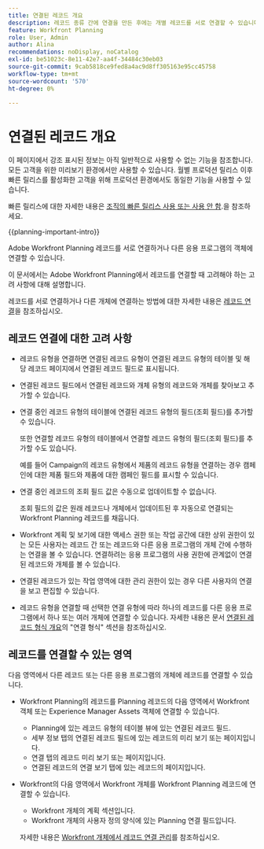 ```yaml
---
title: 연결된 레코드 개요
description: 레코드 종류 간에 연결을 만든 후에는 개별 레코드를 서로 연결할 수 있습니다. 이 문서에서는 Adobe Workfront Planning에서 레코드를 연결할 때 고려해야 하는 고려 사항에 대해 설명합니다.
feature: Workfront Planning
role: User, Admin
author: Alina
recommendations: noDisplay, noCatalog
exl-id: be51023c-8e11-42e7-aa4f-34484c30eb03
source-git-commit: 9cab5818ce9fed8a4ac9d8ff305163e95cc45758
workflow-type: tm+mt
source-wordcount: '570'
ht-degree: 0%

---
```


# 연결된 레코드 개요

<span class="preview">이 페이지에서 강조 표시된 정보는 아직 일반적으로 사용할 수 없는 기능을 참조합니다. 모든 고객을 위한 미리보기 환경에서만 사용할 수 있습니다. 월별 프로덕션 릴리스 이후 빠른 릴리스를 활성화한 고객을 위해 프로덕션 환경에서도 동일한 기능을 사용할 수 있습니다. </span>

<span class="preview">빠른 릴리스에 대한 자세한 내용은 [조직의 빠른 릴리스 사용 또는 사용 안 함](/help/quicksilver/administration-and-setup/set-up-workfront/configure-system-defaults/enable-fast-release-process.md).</span>을 참조하세요.

{{planning-important-intro}}

Adobe Workfront Planning 레코드를 서로 연결하거나 다른 응용 프로그램의 객체에 연결할 수 있습니다.

이 문서에서는 Adobe Workfront Planning에서 레코드를 연결할 때 고려해야 하는 고려 사항에 대해 설명합니다.

레코드를 서로 연결하거나 다른 개체에 연결하는 방법에 대한 자세한 내용은 [레코드 연결](/help/quicksilver/planning/records/connect-records.md)을 참조하십시오.


## 레코드 연결에 대한 고려 사항

* 레코드 유형을 연결하면 연결된 레코드 유형이 연결된 레코드 유형의 테이블 및 해당 레코드 페이지에서 연결된 레코드 필드로 표시됩니다.
* 연결된 레코드 필드에서 연결된 레코드와 개체 유형의 레코드와 개체를 찾아보고 추가할 수 있습니다.
* 연결 중인 레코드 유형의 테이블에 연결된 레코드 유형의 필드(조회 필드)를 추가할 수 있습니다.

  또한 연결할 레코드 유형의 테이블에서 연결할 레코드 유형의 필드(조회 필드)를 추가할 수도 있습니다.

  예를 들어 Campaign의 레코드 유형에서 제품의 레코드 유형을 연결하는 경우 캠페인에 대한 제품 필드와 제품에 대한 캠페인 필드를 표시할 수 있습니다.
* 연결 중인 레코드의 조회 필드 값은 수동으로 업데이트할 수 없습니다.

  조회 필드의 값은 원래 레코드나 개체에서 업데이트된 후 자동으로 연결되는 Workfront Planning 레코드를 채웁니다.

* Workfront 계획 및 보기에 대한 액세스 권한 또는 작업 공간에 대한 상위 권한이 있는 모든 사용자는 레코드 간 또는 레코드와 다른 응용 프로그램의 개체 간에 수행하는 연결을 볼 수 있습니다. 연결하려는 응용 프로그램의 사용 권한에 관계없이 연결된 레코드와 개체를 볼 수 있습니다.
* 연결된 레코드가 있는 작업 영역에 대한 관리 권한이 있는 경우 다른 사용자의 연결을 보고 편집할 수 있습니다.
* 레코드 유형을 연결할 때 선택한 연결 유형에 따라 하나의 레코드를 다른 응용 프로그램에서 하나 또는 여러 개체에 연결할 수 있습니다. 자세한 내용은 문서 [연결된 레코드 형식 개요](/help/quicksilver/planning/architecture/connect-record-types-overview.md)의 &quot;연결 형식&quot; 섹션을 참조하십시오.

## 레코드를 연결할 수 있는 영역

다음 영역에서 다른 레코드 또는 다른 응용 프로그램의 개체에 레코드를 연결할 수 있습니다.

* Workfront Planning의 레코드를 Planning 레코드의 다음 영역에서 Workfront 객체 또는 Experience Manager Assets 객체에 연결할 수 있습니다.

   * Planning에 있는 레코드 유형의 테이블 뷰에 있는 연결된 레코드 필드.
   * 세부 정보 탭의 연결된 레코드 필드에 있는 레코드의 미리 보기 또는 페이지입니다.
   * 연결 탭의 레코드 미리 보기 또는 페이지입니다.
   * <span class="preview">연결된 레코드의 연결 보기 탭에 있는 레코드의 페이지입니다.</span>

* Workfront의 다음 영역에서 Workfront 개체를 Workfront Planning 레코드에 연결할 수 있습니다.

   * Workfront 개체의 계획 섹션입니다.
   * <span class="preview">Workfront 개체의 사용자 정의 양식에 있는 Planning 연결 필드입니다. </span>

  자세한 내용은 [Workfront 개체에서 레코드 연결 관리](/help/quicksilver/planning/records/manage-records-in-planning-section.md)를 참조하십시오.